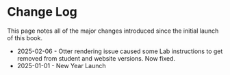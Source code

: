 # Change Log

This page notes all of the major changes introduced since the initial launch of this book.

- 2025-02-06 - Otter rendering issue caused some Lab instructions to get removed from student and website versions. Now fixed.
- 2025-01-01 - New Year Launch
